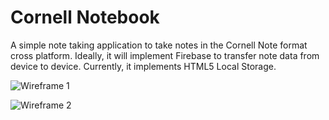 # Cornell Notebook

A simple note taking application to take notes in the Cornell Note format cross platform. Ideally, it will implement Firebase to transfer note data from device to device. Currently, it implements HTML5 Local Storage.

![Wireframe 1](Wireframe1.png)

![Wireframe 2](Wireframe2.png)

